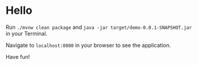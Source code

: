 # Hello

Run `./mvnw clean package` and `java -jar target/demo-0.0.1-SNAPSHOT.jar` in your Terminal.

Navigate to `localhost:8080` in your browser to see the application.

Have fun!
